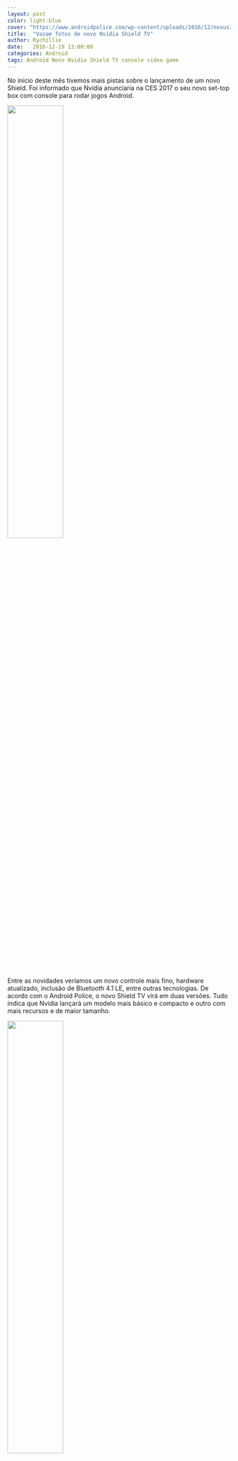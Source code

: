 ```yaml
---
layout: post
color: light-blue
cover: "https://www.androidpolice.com/wp-content/uploads/2016/12/nexus2cee_5709686frD.jpg"
title:  "Vazam fotos de novo Nvidia Shield TV"
author: Rychillie
date:   2016-12-19 13:00:00
categories: Android
tags: Android Novo Nvidia Shield TV console video game
---
```

No início deste mês tivemos mais pistas sobre o lançamento de um novo Shield. Foi informado que Nvidia anunciaria na CES 2017 o seu novo set-top box com console para rodar jogos Android.

<img src="https://www.androidpolice.com/wp-content/uploads/2016/12/nexus2cee_resize3_thumb.png" align="middle" width="50%">

Entre as novidades veríamos um novo controle mais fino, hardware atualizado, inclusão de Bluetooth 4.1 LE, entre outras tecnologias. De acordo com o Android Police, o novo Shield TV virá em duas versões. Tudo indica que Nvidia lançará um modelo mais básico e compacto e outro com mais recursos e de maior tamanho.

<img src="https://www.androidpolice.com/wp-content/uploads/2016/12/nexus2cee_5709686frD.jpg" align="middle" width="50%">

A maior mudança que podemos notar é que o gamepad recebeu teve visíveis com seu design poligonal. O site também aponta para a possibilidade de que Nvidia possa reaproveitar o modelo antigo e relançá-lo com o novo controle, provavelmente por um preço menor. Desta forma teríamos um modelo mais atual com hardware melhorado mas custando mais caro.

A CES 2017 acontece entre os dias 5 e 8 de janeiro em Las Vegas, Nevada. A Nvidia aproveitará o seu evento para revelar outras tecnologias voltadas para inteligência artificial, carros autônomos e realidade virtual. Quem sabe não vemos um novo console no dia?!

Fonte: <a href="http://www.androidpolice.com/2016/12/19/this-is-very-probably-nvidias-2017-refresh-of-the-shield-android-tv-which-may-come-in-two-sizes/">AndroidPolice</a>

<script async src="//pagead2.googlesyndication.com/pagead/js/adsbygoogle.js"></script>
<!-- Final_texto_okgnow -->
<ins class="adsbygoogle"
     style="display:block"
     data-ad-client="ca-pub-7837358846130941"
     data-ad-slot="9265933715"
     data-ad-format="auto"></ins>
<script>
(adsbygoogle = window.adsbygoogle || []).push({});
</script>
